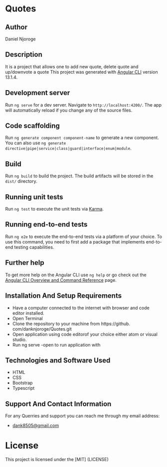 # Quotes
## Author
Daniel Njoroge

## Description
It is a project that allows one to add new quote, delete quote and up/downvote a quote
This project was generated with [Angular CLI](https://github.com/angular/angular-cli) version 13.1.4. 


## Development server

Run `ng serve` for a dev server. Navigate to `http://localhost:4200/`. The app will automatically reload if you change any of the source files.




## Code scaffolding

Run `ng generate component component-name` to generate a new component. You can also use `ng generate directive|pipe|service|class|guard|interface|enum|module`.

## Build

Run `ng build` to build the project. The build artifacts will be stored in the `dist/` directory.

## Running unit tests

Run `ng test` to execute the unit tests via [Karma](https://karma-runner.github.io).

## Running end-to-end tests

Run `ng e2e` to execute the end-to-end tests via a platform of your choice. To use this command, you need to first add a package that implements end-to-end testing capabilities.

## Further help

To get more help on the Angular CLI use `ng help` or go check out the [Angular CLI Overview and Command Reference](https://angular.io/cli) page.

## Installation And Setup Requirements
* Have a computer connected to the internet with browser and code editor installed.
* Open Terminal
* Clone the repository to your machine from https://github.   com/danknjoroge/Quotes.git
* Open application using code editorof your choice either atom or visual studio.
* Run ng serve -open to run application with

## Technologies and Software Used
* HTML
* CSS
* Bootstrap
* Typescript

## Support And Contact Information
For any Querries and support you can reach me through my email address:
* dank8505@gmail.com

# License
This project is licensed under the [MIT] (LICENSE)

